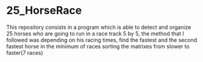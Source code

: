 # 25_HorseRace
This repository consists in a program which is able to detect and organize 25 horses who are going to run in a race track 5 by 5, the method that I followed was
depending on his racing times, find the fastest and the second fastest horse in the minimum of races sorting the matrixes from slower to faster(7 races)
